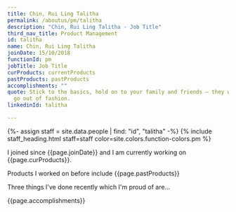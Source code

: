 ```yaml
---
title: Chin, Rui Ling Talitha
permalink: /aboutus/pm/talitha
description: "Chin, Rui Ling Talitha - Job Title"
third_nav_title: Product Management
id: talitha
name: Chin, Rui Ling Talitha
joinDate: 15/10/2018
functionId: pm
jobTitle: Job Title
curProducts: currentProducts
pastProducts: pastProducts
accomplishments: ""
quote: Stick to the basics, hold on to your family and friends – they will never
  go out of fashion.
linkedinId: talitha

---
```


{%- assign staff = site.data.people | find: "id", "talitha" -%}
{% include staff_heading.html staff=staff color=site.colors.function-colors.pm %}

<p>I joined since {{page.joinDate}} and I am currently working on {{page.curProducts}}.</p>

<p>Products I worked on before include {{page.pastProducts}}</p>

<p>Three things I've done recently which I'm proud of are...</p>
{{page.accomplishments}}

